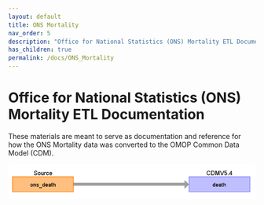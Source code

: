 ```yaml
---
layout: default
title: ONS Mortality
nav_order: 5
description: "Office for National Statistics (ONS) Mortality ETL Documentation"
has_children: true
permalink: /docs/ONS_Mortality
---
```


# Office for National Statistics (ONS) Mortality ETL Documentation

These materials are meant to serve as documentation and reference for how the ONS Mortality data was converted to the OMOP Common Data Model (CDM).

![](images/image01.png)
